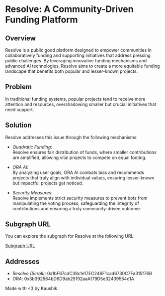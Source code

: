 # Resolve: A Community-Driven Funding Platform

## Overview

Resolve is a public good platform designed to empower communities in collaboratively funding and supporting initiatives that address pressing public challenges. By leveraging innovative funding mechanisms and advanced AI technologies, Resolve aims to create a more equitable funding landscape that benefits both popular and lesser-known projects.

## Problem

In traditional funding systems, popular projects tend to receive more attention and resources, overshadowing smaller but crucial initiatives that need support.

## Solution

Resolve addresses this issue through the following mechanisms:

- *Quadratic Funding*:  
  Resolve ensures fair distribution of funds, where smaller contributions are amplified, allowing vital projects to compete on equal footing.

- *ORA AI*:  
  By analyzing user goals, ORA AI combats bias and recommends projects that truly align with individual values, ensuring lesser-known but impactful projects get noticed.

- *Security Measures*:  
  Resolve implements strict security measures to prevent bots from manipulating the voting process, safeguarding the integrity of contributions and ensuring a truly community-driven outcome.

## Subgraph URL

You can explore the subgraph for Resolve at the following URL:

[Subgraph URL](https://api.studio.thegraph.com/query/73364/scrollgrants/version/latest)

## Addresses

- *Resolve (Scroll)*: 0x1bF67cdC38cfe17EC246F1cad6730C7Fa315f76B
- *ORA*: 0x3b392564bD6D9ab25192aaAf79D5e32439554c1A

Made with <3 by Kaushik